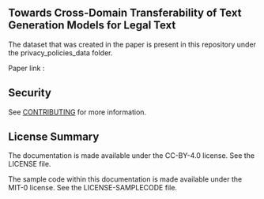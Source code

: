 ## Towards Cross-Domain Transferability of Text Generation Models for Legal Text

The dataset that was created in the paper is present in this repository under the privacy_policies_data folder.

Paper link :

## Security

See [CONTRIBUTING](CONTRIBUTING.md#security-issue-notifications) for more information.

## License Summary

The documentation is made available under the CC-BY-4.0 license. See the LICENSE file.

The sample code within this documentation is made available under the MIT-0 license. See the LICENSE-SAMPLECODE file.
